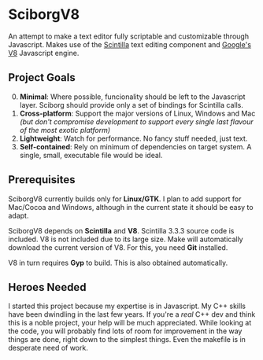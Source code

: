 SciborgV8
=========

An attempt to make a text editor fully scriptable and customizable through Javascript.
Makes use of the [Scintilla](http://www.scintilla.org/) text editing component and [Google's V8](https://code.google.com/p/v8/) Javascript engine.

Project Goals
-------------
0. **Minimal**: Where possible, funcionality should be left to the Javascript layer. Sciborg should provide only a set of bindings for Scintilla calls.
0. **Cross-platform**: Support the major versions of Linux, Windows and Mac _(but don't compromise development to support every single last flavour of the most exotic platform)_
0. **Lightweight**: Watch for performance. No fancy stuff needed, just text.
0. **Self-contained**: Rely on minimum of dependencies on target system. A single, small, executable file would be ideal.

Prerequisites
-------------
SciborgV8 currently builds only for **Linux/GTK**.
I plan to add support for Mac/Cocoa and Windows, although in the current state it should be easy to adapt.

SciborgV8 depends on **Scintilla** and **V8**.
Scintilla 3.3.3 source code is included.
V8 is not included due to its large size.
Make will automatically download the current version of V8.
For this, you need **Git** installed.

V8 in turn requires **Gyp** to build. This is also obtained automatically.

Heroes Needed
-------------
I started this project because my expertise is in Javascript.
My C++ skills have been dwindling in the last few years.
If you're a *real* C++ dev and think this is a noble project, your help will be much appreciated.
While looking at the code, you will probably find lots of room for improvement in the way things are done, right down to the simplest things. Even the makefile is in desperate need of work.


